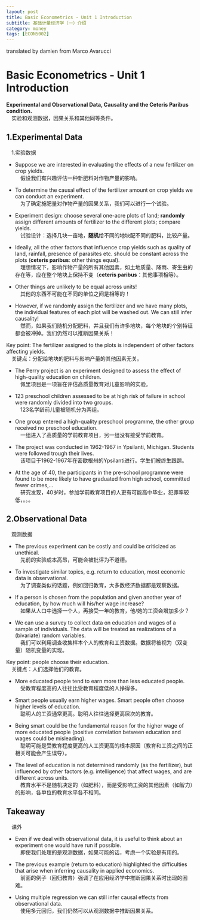 ```yaml
---
layout: post
title: Basic Econometrics - Unit 1 Introduction
subtitle: 基础计量经济学（一）介绍
category: money
tags: [ECON5002]
---
```


translated by damien from Marco Avarucci

#  Basic Econometrics - Unit 1 Introduction 

**Experimental and Observational Data, Causality and the Ceteris Paribus condition.**  
&emsp;实验和观测数据，因果关系和其他同等条件。

## **1.Experimental Data**  
&emsp;1.实验数据

- Suppose we are interested in evaluating the effects of a new fertilizer on crop yields.  
&emsp;假设我们有兴趣评估一种新肥料对作物产量的影响。

- To determine the causal effect of the fertilizer amount on crop yields we can conduct an experiment.  
&emsp;为了确定施肥量对作物产量的因果关系，我们可以进行一个试验。

- Experiment design: choose several one-acre plots of land; **randomly** assign different amounts of fertilizer to the different plots; compare yields.  
&emsp;试验设计：选择几块一亩地，**随机**给不同的地块配不同的肥料，比较产量。

- Ideally, all the other factors that influence crop yields such as quality of land, rainfall, presence of parasites etc. should be constant across the plots (**ceteris paribus**: other things equal).  
&emsp;理想情况下，影响作物产量的所有其他因素，如土地质量、降雨、寄生虫的存在等，应在整个地块上保持不变（**ceteris paribus**：其他事项相等）。

- Other things are unlikely to be equal across units!  
&emsp;其他的东西不可能在不同的单位之间是相等的！

- However, if we randomly assign the fertilizer and we have many plots, the individual features of each plot will be washed out. We can still infer causality!  
&emsp;然而，如果我们随机分配肥料，并且我们有许多地块，每个地块的个别特征都会被冲掉。我们仍然可以推断因果关系！

Key point: The fertilizer assigned to the plots is independent of other factors affecting yields.  
&emsp;关键点：分配给地块的肥料与影响产量的其他因素无关。

- The Perry project is an experiment designed to assess the effect of high-quality education on children.  
&emsp;佩里项目是一项旨在评估高质量教育对儿童影响的实验。

- 123 preschool children assessed to be at high risk of failure in school were randomly divided into two groups.  
&emsp;123名学龄前儿童被随机分为两组。

- One group entered a high-quality preschool programme, the other group received no preschool education.  
&emsp;一组进入了高质量的学前教育项目，另一组没有接受学前教育。

- The project was conducted in 1962-1967 in Ypsilanti, Michigan. Students were followed trough their lives.  
&emsp;该项目于1962-1967年在密歇根州的Ypsilanti进行。学生们被终生跟踪。

- At the age of 40, the participants in the pre-school programme were found to be more likely to have graduated from high school, committed fewer crimes,...  
&emsp;研究发现，40岁时，参加学前教育项目的人更有可能高中毕业，犯罪率较低，。。。

## **2.Observational Data**  
&emsp;观测数据

- The previous experiment can be costly and could be criticized as unethical.  
&emsp;先前的实验成本高昂，可能会被批评为不道德。

- To investigate similar topics, e.g. return to education, most economic data is observational.  
&emsp;为了调查类似的话题，例如回归教育，大多数经济数据都是观察数据。

- If a person is chosen from the population and given another year of education, by how much will his/her wage increase?  
&emsp;如果从人口中选择一个人，再接受一年的教育，他/她的工资会增加多少？

- We can use a survey to collect data on education and wages of a sample of individuals. The data will be treated as realizations of a (bivariate) random variables.  
&emsp;我们可以利用调查收集样本个人的教育和工资数据。数据将被视为（双变量）随机变量的实现。

Key point: people choose their education.  
&emsp;关键点：人们选择他们的教育。

- More educated people tend to earn more than less educated people.  
&emsp;受教育程度高的人往往比受教育程度低的人挣得多。

- Smart people usually earn higher wages. Smart people often choose higher levels of education.  
&emsp;聪明人的工资通常更高。聪明人往往选择更高层次的教育。

- Being smart could be the fundamental reason for the higher wage of more educated people (positive correlation between education and wages could be misleading).  
&emsp;聪明可能是受教育程度更高的人工资更高的根本原因（教育和工资之间的正相关可能会产生误导）。

- The level of education is not determined randomly (as the fertilizer), but influenced by other factors (e.g. intelligence) that affect wages, and are different across units.  
&emsp;教育水平不是随机决定的（如肥料），而是受影响工资的其他因素（如智力）的影响，各单位的教育水平各不相同。

## **Takeaway**  
&emsp;课外

- Even if we deal with observational data, it is useful to think about an experiment one would have run if possible.  
&emsp;即使我们处理的是观测数据，如果可能的话，考虑一个实验是有用的。

- The previous example (return to education) highlighted the difficulties that arise when inferring causality in applied economics.  
&emsp;前面的例子（回归教育）强调了在应用经济学中推断因果关系时出现的困难。

- Using multiple regression we can still infer causal effects from observational data.  
&emsp;使用多元回归，我们仍然可以从观测数据中推断因果关系。


<script type="text/javascript" id="MathJax-script" async
  src="https://cdn.jsdelivr.net/npm/mathjax@3/es5/tex-svg.js">
</script>


